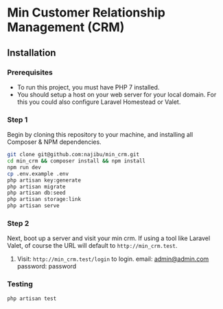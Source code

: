 
# Min Customer Relationship Management (CRM)

## Installation

### Prerequisites

* To run this project, you must have PHP 7 installed.
* You should setup a host on your web server for your local domain. For this you could also configure Laravel Homestead or Valet.

### Step 1

Begin by cloning this repository to your machine, and installing all Composer & NPM dependencies.

```bash
git clone git@github.com:najibu/min_crm.git
cd min_crm && composer install && npm install
npm run dev
cp .env.example .env
php artisan key:generate
php artisan migrate
php artisan db:seed
php artisan storage:link
php artisan serve
```

### Step 2
Next, boot up a server and visit your min crm. If using a tool like Laravel Valet, of course the URL will default to `http://min_crm.test`.


1. Visit: `http://min_crm.test/login` to login.
email: admin@admin.com
password: password

### Testing
```bash
php artisan test
```
